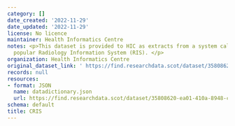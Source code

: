 ```yaml
---
category: []
date_created: '2022-11-29'
date_updated: '2022-11-29'
license: No licence
maintainer: Health Informatics Centre
notes: <p>This dataset is provided to HIC as extracts from a system called CRIS, a
  popular Radiology Information System (RIS). </p>
organization: Health Informatics Centre
original_dataset_link: ' https://find.researchdata.scot/dataset/35808620-ea01-410a-8948-cee412f1fe23'
records: null
resources:
- format: JSON
  name: datadictionary.json
  url: https://find.researchdata.scot/dataset/35808620-ea01-410a-8948-cee412f1fe23/resource/35808620-ea01-410a-8948-cee412f1fe23/download/datadictionary.json
schema: default
title: CRIS
---
```

